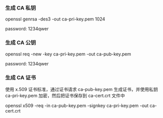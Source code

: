 ### 生成 CA 私钥
openssl genrsa -des3 -out ca-pri-key.pem 1024

password: 1234qwer

### 生成 CA 公钥
openssl req -new -key ca-pri-key.pem -out ca-pub-key.pem

password: 1234qwer

### 生成 CA 证书
使用 x.509 证书标准，通过证书请求 ca-pub-key.pem 生成证书，并使用私钥 ca-pri-key.pem 加密，然后把证书保存到 ca-cert.crt 文件中

openssl x509 -req -in ca-pub-key.pem -signkey ca-pri-key.pem -out ca-cert.crt